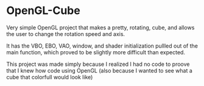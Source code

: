 OpenGL-Cube
===========

Very simple OpenGL project that makes a pretty, rotating, cube, and allows the user to change the rotation speed and axis.

It has the VBO, EBO, VAO, window, and shader initialization pullled out of the main function,
which proved to be slightly more difficult than expected.

This project was made simply because I realized I had no code to proove that I knew how code using OpenGL
(also because I wanted to see what a cube that colorfull would look like)

